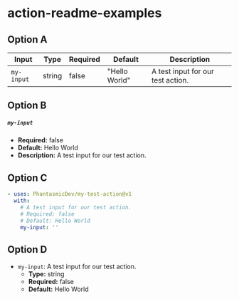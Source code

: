 # action-readme-examples

## Option A

| Input      | Type   | Required | Default       | Description                       |
| ---------- | ------ | -------- | ------------- | --------------------------------- |
| `my-input` | string | false    | "Hello World" | A test input for our test action. |

## Option B

##### `my-input`
- **Required:** false
- **Default:** Hello World
- **Description:** A test input for our test action.

## Option C

```yaml
- uses: PhantasmicDev/my-test-action@v1
  with:
    # A test input for our test action.
    # Required: false
    # Default: Hello World
    my-input: ''
```

## Option D

- `my-input`: A test input for our test action.
	- **Type:** string
	- **Required:** false
	- **Default:** Hello World

